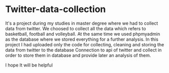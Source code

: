 # Twitter-data-collection
It's a project during my studies in master degree where we had to collect data from twitter. We choosed to collect all the data which refers to basketball,
football and volleyball. At the same time we used phpmyadmin as the database where we stored everything for a further analysis. 
In this project I had uploaded only the code for collecting, cleaning and storing the data from twitter to the database
Connection to api of twitter and collect in order to store them in database and provide later an analysis of them.



I hope It will be helpful
